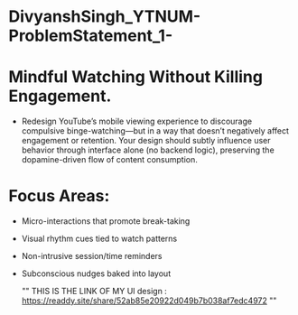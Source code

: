 # DivyanshSingh_YTNUM-ProblemStatement_1-

# Mindful Watching Without Killing Engagement.
   * Redesign YouTube’s mobile viewing experience to discourage compulsive binge-watching—but in a way that doesn’t negatively affect engagement or retention. Your design should subtly influence user behavior through interface alone (no backend logic), preserving the 
     dopamine-driven flow of content consumption.

# Focus Areas:

* Micro-interactions that promote break-taking

* Visual rhythm cues tied to watch patterns

* Non-intrusive session/time reminders

* Subconscious nudges baked into layout

   ""   THIS IS THE LINK OF MY UI design : https://readdy.site/share/52ab85e20922d049b7b038af7edc4972   ""


  

